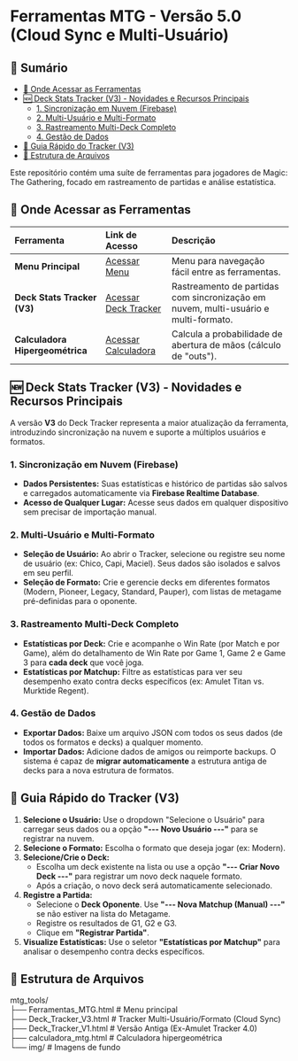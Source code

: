 # **Ferramentas MTG \- Versão 5.0 (Cloud Sync e Multi-Usuário)**

## **🧭 Sumário**

* [🚀 Onde Acessar as Ferramentas](https://www.google.com/search?q=%23onde-acessar-as-ferramentas)  
* [🆕 Deck Stats Tracker (V3) \- Novidades e Recursos Principais](https://www.google.com/search?q=%23deck-stats-tracker-v3---novidades-e-recursos-principais)  
  * [1\. Sincronização em Nuvem (Firebase)](https://www.google.com/search?q=%231-sincronizacao-em-nuvem-firebase)  
  * [2\. Multi-Usuário e Multi-Formato](https://www.google.com/search?q=%232-multi-usuario-e-multi-formato)  
  * [3\. Rastreamento Multi-Deck Completo](https://www.google.com/search?q=%233-rastreamento-multi-deck-completo)  
  * [4\. Gestão de Dados](https://www.google.com/search?q=%234-gestao-de-dados)  
* [📝 Guia Rápido do Tracker (V3)](https://www.google.com/search?q=%23guia-rapido-do-tracker-v3)  
* [💾 Estrutura de Arquivos](https://www.google.com/search?q=%23estrutura-de-arquivos)

Este repositório contém uma suíte de ferramentas para jogadores de Magic: The Gathering, focado em rastreamento de partidas e análise estatística.

## **🚀 Onde Acessar as Ferramentas**

| Ferramenta | Link de Acesso | Descrição |
| :---- | :---- | :---- |
| **Menu Principal** | [Acessar Menu](https://franciscoclaudio.github.io/mtg_tools/Ferramentas_MTG.html) | Menu para navegação fácil entre as ferramentas. |
| **Deck Stats Tracker (V3)** | [Acessar Deck Tracker](https://franciscoclaudio.github.io/mtg_tools/Deck_Tracker_V3.html) | Rastreamento de partidas com sincronização em nuvem, multi-usuário e multi-formato. |
| **Calculadora Hipergeométrica** | [Acessar Calculadora](https://franciscoclaudio.github.io/mtg_tools/calculadora_mtg.html) | Calcula a probabilidade de abertura de mãos (cálculo de "outs"). |

## **🆕 Deck Stats Tracker (V3) \- Novidades e Recursos Principais**

A versão **V3** do Deck Tracker representa a maior atualização da ferramenta, introduzindo sincronização na nuvem e suporte a múltiplos usuários e formatos.

### **1\. Sincronização em Nuvem (Firebase)**

* **Dados Persistentes:** Suas estatísticas e histórico de partidas são salvos e carregados automaticamente via **Firebase Realtime Database**.  
* **Acesso de Qualquer Lugar:** Acesse seus dados em qualquer dispositivo sem precisar de importação manual.

### **2\. Multi-Usuário e Multi-Formato**

* **Seleção de Usuário:** Ao abrir o Tracker, selecione ou registre seu nome de usuário (ex: Chico, Capi, Maciel). Seus dados são isolados e salvos em seu perfil.  
* **Seleção de Formato:** Crie e gerencie decks em diferentes formatos (Modern, Pioneer, Legacy, Standard, Pauper), com listas de metagame pré-definidas para o oponente.

### **3\. Rastreamento Multi-Deck Completo**

* **Estatísticas por Deck:** Crie e acompanhe o Win Rate (por Match e por Game), além do detalhamento de Win Rate por Game 1, Game 2 e Game 3 para **cada deck** que você joga.  
* **Estatísticas por Matchup:** Filtre as estatísticas para ver seu desempenho exato contra decks específicos (ex: Amulet Titan vs. Murktide Regent).

### **4\. Gestão de Dados**

* **Exportar Dados:** Baixe um arquivo JSON com todos os seus dados (de todos os formatos e decks) a qualquer momento.  
* **Importar Dados:** Adicione dados de amigos ou reimporte backups. O sistema é capaz de **migrar automaticamente** a estrutura antiga de decks para a nova estrutura de formatos.

## **📝 Guia Rápido do Tracker (V3)**

1. **Selecione o Usuário:** Use o dropdown "Selecione o Usuário" para carregar seus dados ou a opção **"--- Novo Usuário \---"** para se registrar na nuvem.  
2. **Selecione o Formato:** Escolha o formato que deseja jogar (ex: Modern).  
3. **Selecione/Crie o Deck:**  
   * Escolha um deck existente na lista ou use a opção **"--- Criar Novo Deck \---"** para registrar um novo deck naquele formato.  
   * Após a criação, o novo deck será automaticamente selecionado.  
4. **Registre a Partida:**  
   * Selecione o **Deck Oponente**. Use **"--- Nova Matchup (Manual) \---"** se não estiver na lista do Metagame.  
   * Registre os resultados de G1, G2 e G3.  
   * Clique em **"Registrar Partida"**.  
5. **Visualize Estatísticas:** Use o seletor **"Estatísticas por Matchup"** para analisar o desempenho contra decks específicos.

## **💾 Estrutura de Arquivos**

mtg\_tools/  
├── Ferramentas\_MTG.html          \# Menu principal  
├── Deck\_Tracker\_V3.html          \# Tracker Multi-Usuário/Formato (Cloud Sync)  
├── Deck\_Tracker\_V1.html          \# Versão Antiga (Ex-Amulet Tracker 4.0)  
├── calculadora\_mtg.html          \# Calculadora hipergeométrica  
└── img/                          \# Imagens de fundo
